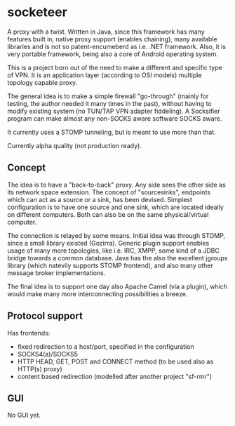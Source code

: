 socketeer
=========

A proxy with a twist.
Written in Java, since this framework has many features built in, native proxy support (enables chaining),
many available libraries and is not so patent-encumeberd as i.e. .NET framework.
Also, it is very portable framework, being also a core of Android operating system.

This is a project born out of the need to make a different and specific type of VPN.
It is an application layer (according to OSI models) multiple topology capable proxy. 

The general idea is to make a simple firewall "go-through" (mainly for testing, the author needed it many times in the past),
without having to modify existing system (no TUN/TAP VPN adapter fiddeling). A Socksifier program can make almost any non-SOCKS aware
software SOCKS aware. 

It currently uses a STOMP tunneling, but is meant to use more than that.

Currently alpha quality (not production ready).

Concept
-------
The idea is to have a "back-to-back" proxy.
Any side sees the other side as its network space extension.
The concept of "sourcesinks", endpoints which can act as a source or a sink, has been devised.
Simplest configuration is to have one source and one sink, which are located ideally on different computers.
Both can also be on the same physical/virtual computer.

The connection is relayed by some means. Initial idea was through STOMP, since a small library existed (Gozirra).
Generic plugin support enables usage of many more topologies, like i.e. IRC, XMPP, some kind of a JDBC bridge towards a common database.
Java has the also the excellent jgroups library (which natevily supports STOMP frontend), and also many other message broker implementations.

The final idea is to support one day also Apache Camel (via a plugin), which would make many more interconnecting possibilities a breeze.

Protocol support
---------------
Has frontends:
- fixed redirection to a host/port, specified in the configuration
- SOCKS4(a)/SOCKS5
- HTTP HEAD, GET, POST and CONNECT method (to be used also as HTTP(s) proxy)
- content based redirection (modelled after another project "sf-rmr")

GUI
---
No GUI yet.

